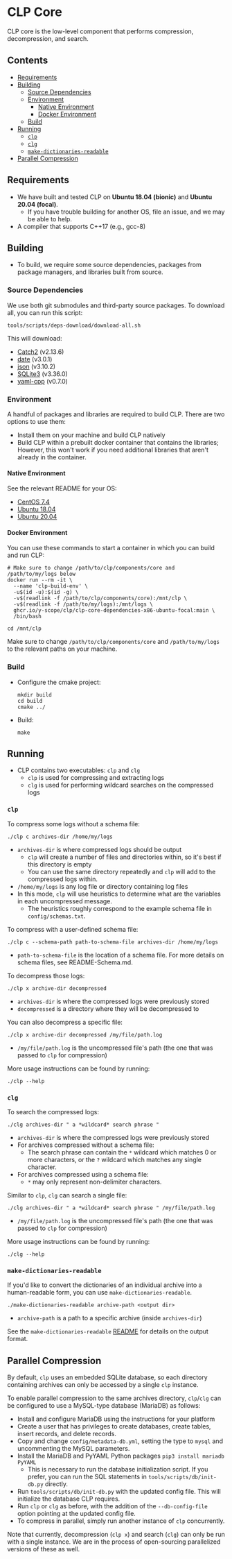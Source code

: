 # CLP Core

CLP core is the low-level component that performs compression, decompression, and search.

## Contents

* [Requirements](#requirements)
* [Building](#building)
  * [Source Dependencies](#source-dependencies)
  * [Environment](#environment)
    * [Native Environment](#native-environment)
    * [Docker Environment](#docker-environment)
  * [Build](#build)
* [Running](#running)
  * [`clp`](#clp)
  * [`clg`](#clg)
  * [`make-dictionaries-readable`](#make-dictionaries-readable)
* [Parallel Compression](#parallel-compression)

## Requirements

* We have built and tested CLP on **Ubuntu 18.04 (bionic)** and **Ubuntu 20.04 (focal)**.
  * If you have trouble building for another OS, file an issue, and we may be able to help.
* A compiler that supports C++17 (e.g., gcc-8)

## Building

* To build, we require some source dependencies, packages from package managers, and libraries built from source.

### Source Dependencies

We use both git submodules and third-party source packages. To download all, you can run this script:
```shell
tools/scripts/deps-download/download-all.sh
```

This will download:
* [Catch2](https://github.com/catchorg/Catch2.git) (v2.13.6)
* [date](https://github.com/HowardHinnant/date.git) (v3.0.1)
* [json](https://github.com/nlohmann/json.git) (v3.10.2)
* [SQLite3](https://www.sqlite.org/download.html) (v3.36.0)
* [yaml-cpp](https://github.com/jbeder/yaml-cpp.git) (v0.7.0)

### Environment

A handful of packages and libraries are required to build CLP. There are two options to use them:

* Install them on your machine and build CLP natively
* Build CLP within a prebuilt docker container that contains the libraries;
  However, this won't work if you need additional libraries that aren't already in the container.

#### Native Environment

See the relevant README for your OS:

* [CentOS 7.4](./tools/scripts/lib_install/centos7.4/README.md)
* [Ubuntu 18.04](./tools/scripts/lib_install/ubuntu-bionic/README.md)
* [Ubuntu 20.04](./tools/scripts/lib_install/ubuntu-focal/README.md)

#### Docker Environment

You can use these commands to start a container in which you can build and run CLP:

```shell
# Make sure to change /path/to/clp/components/core and /path/to/my/logs below
docker run --rm -it \
  --name 'clp-build-env' \
  -u$(id -u):$(id -g) \
  -v$(readlink -f /path/to/clp/components/core):/mnt/clp \
  -v$(readlink -f /path/to/my/logs):/mnt/logs \
  ghcr.io/y-scope/clp/clp-core-dependencies-x86-ubuntu-focal:main \
  /bin/bash

cd /mnt/clp
```

Make sure to change `/path/to/clp/components/core` and `/path/to/my/logs` to
the relevant paths on your machine.

### Build

* Configure the cmake project:
  ```shell
  mkdir build
  cd build
  cmake ../
  ```

* Build:
  ```shell
  make
  ```

## Running

* CLP contains two executables: `clp` and `clg`
    * `clp` is used for compressing and extracting logs
    * `clg` is used for performing wildcard searches on the compressed logs

### `clp`

To compress some logs without a schema file:
```shell
./clp c archives-dir /home/my/logs
```
* `archives-dir` is where compressed logs should be output
  * `clp` will create a number of files and directories within, so it's best if this directory is empty
  * You can use the same directory repeatedly and `clp` will add to the compressed logs within.
* `/home/my/logs` is any log file or directory containing log files
* In this mode, `clp` will use heuristics to determine what are the variables in
  each uncompressed message.
  * The heuristics roughly correspond to the example schema file in
    `config/schemas.txt`.

To compress with a user-defined schema file:
```shell
./clp c --schema-path path-to-schema-file archives-dir /home/my/logs 
```
* `path-to-schema-file` is the location of a schema file. For more details on 
  schema files, see README-Schema.md.

To decompress those logs:
```shell
./clp x archive-dir decompressed
```
* `archives-dir` is where the compressed logs were previously stored
* `decompressed` is a directory where they will be decompressed to

You can also decompress a specific file:
```shell
./clp x archive-dir decompressed /my/file/path.log
```
* `/my/file/path.log` is the uncompressed file's path (the one that was passed to `clp` for compression) 

More usage instructions can be found by running:
```shell
./clp --help
```

### `clg`

To search the compressed logs:
```shell
./clg archives-dir " a *wildcard* search phrase "
```
* `archives-dir` is where the compressed logs were previously stored
* For archives compressed without a schema file:
  * The search phrase can contain the `*` wildcard which matches 0 or more
    characters, or the `?` wildcard which matches any single character.
* For archives compressed using a schema file:
  * `*` may only represent non-delimiter characters.

Similar to `clp`, `clg` can search a single file:
```shell
./clg archives-dir " a *wildcard* search phrase " /my/file/path.log
```
* `/my/file/path.log` is the uncompressed file's path (the one that was passed to `clp` for compression)

More usage instructions can be found by running:
```shell
./clg --help
```

### `make-dictionaries-readable`

If you'd like to convert the dictionaries of an individual archive into a human-readable form, you 
can use `make-dictionaries-readable`.

```shell
./make-dictionaries-readable archive-path <output dir>
```
* `archive-path` is a path to a specific archive (inside `archives-dir`)

See the `make-dictionaries-readable` [README](src/utils/make_dictionaries_readable/README.md) for 
details on the output format. 

## Parallel Compression

By default, `clp` uses an embedded SQLite database, so each directory containing archives can only
be accessed by a single `clp` instance.

To enable parallel compression to the same archives directory, `clp`/`clg` can be configured to
use a MySQL-type database (MariaDB) as follows: 

* Install and configure MariaDB using the instructions for your platform
* Create a user that has privileges to create databases, create tables, insert records, and delete
  records.
* Copy and change `config/metadata-db.yml`, setting the type to `mysql` and uncommenting the MySQL 
  parameters.
* Install the MariaDB and PyYAML Python packages `pip3 install mariadb PyYAML`
  * This is necessary to run the database initialization script. If you prefer, you can run the 
    SQL statements in `tools/scripts/db/init-db.py` directly.
* Run `tools/scripts/db/init-db.py` with the updated config file. This will initialize the 
  database CLP requires.
* Run `clp` or `clg` as before, with the addition of the `--db-config-file` option pointing at 
  the updated config file.
* To compress in parallel, simply run another instance of `clp` concurrently.

Note that currently, decompression (`clp x`) and search (`clg`) can only be run with a single 
instance. We are in the process of open-sourcing parallelized versions of these as well.
